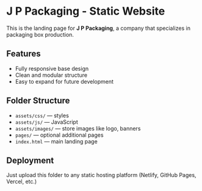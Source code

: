 # J P Packaging - Static Website

This is the landing page for **J P Packaging**, a company that specializes in packaging box production.

## Features
- Fully responsive base design
- Clean and modular structure
- Easy to expand for future development

## Folder Structure

- `assets/css/` — styles
- `assets/js/` — JavaScript
- `assets/images/` — store images like logo, banners
- `pages/` — optional additional pages
- `index.html` — main landing page

## Deployment

Just upload this folder to any static hosting platform (Netlify, GitHub Pages, Vercel, etc.)

